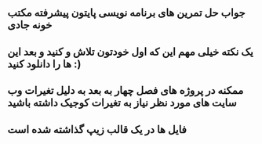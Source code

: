 جواب حل تمرین های برنامه نویسی پایتون پیشرفته مکتب خونه جادی 
-
یک نکته خیلی مهم این که اول خودتون تلاش و کنید و بعد این ها را دانلود کنید :)
-
ممکنه در پروژه های فصل چهار به بعد به دلیل تغیرات وب سایت های مورد نظر نیاز به تغیرات کوجیک داشته باشید
-
فایل ها در یک قالب زیپ گذاشته شده است
-
